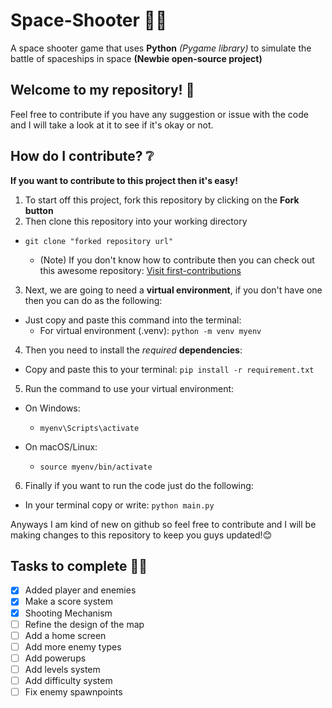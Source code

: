 # Space-Shooter 🚀🌌
A space shooter game that uses **Python** *(Pygame library)* to simulate the battle of spaceships in space **(Newbie open-source project)**
## Welcome to my repository! 👋
Feel free to contribute if you have any suggestion or issue with the code and I will take a look at it to see if it's okay or not.
## How do I contribute? ❔
**If you want to contribute to this project then it's easy!**
1. To start off this project, fork this repository by clicking on the **Fork button**
2. Then clone this repository into your working directory
  - `git clone "forked repository url"`

    - (Note) If you don't know how to contribute then you can check out this awesome repository: <a href="https://github.com/firstcontributions/first-contributions" target="_blank">Visit first-contributions</a>
3. Next, we are going to need a **virtual environment**, if you don't have one then you can do as the following:
  - Just copy and paste this command into the terminal:
    - For virtual environment (.venv): `python -m venv myenv`
4. Then you need to install the *required* **dependencies**:
  - Copy and paste this to your terminal: `pip install -r requirement.txt`
5. Run the command to use your virtual environment:
  - On Windows:
      - `myenv\Scripts\activate`
    
  - On macOS/Linux:
      - `source myenv/bin/activate`
6. Finally if you want to run the code just do the following:
  - In your terminal copy or write: `python main.py`

Anyways I am kind of new on github so feel free to contribute and I will be making changes to this repository to keep you guys updated!😊

## Tasks to complete 🧑‍💻
- [x] Added player and enemies
- [x] Make a score system
- [x] Shooting Mechanism
- [ ] Refine the design of the map
- [ ] Add a home screen
- [ ] Add more enemy types
- [ ] Add powerups
- [ ] Add levels system
- [ ] Add difficulty system
- [ ] Fix enemy spawnpoints
